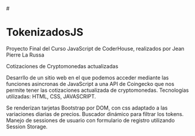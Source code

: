 #<h1>TokenizadosJS</h1>
<p>Proyecto Final del Curso JavaScript de CoderHouse, realizados por Jean Pierre La Russa</p>
<p>Cotizaciones de Cryptomonedas actualizadas</p>

Desarrllo de un sitio web en el que podemos acceder mediante las funciones asincronas de JavaScript a una API de Coingecko que nos permite tener las cotizaciones actualizada de cryptomonedas. Tecnologías utilizadas: HTML, CSS, JAVASCRIPT.

<p>Se renderizan tarjetas Bootstrap por DOM, con css adaptado a las variaciones diarias de precios.
Buscador dinámico para filtrar los tokens.
Manejo de sessiones de usuario con formulario de registro utilizando Session Storage.</p>